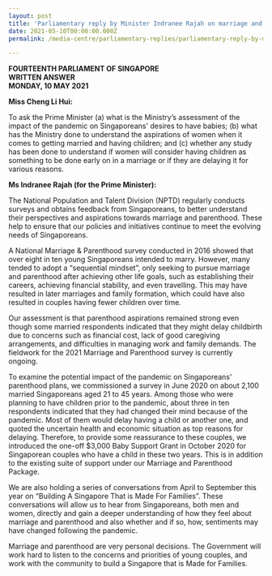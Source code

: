 ```yaml
---
layout: post
title: 'Parliamentary reply by Minister Indranee Rajah on marriage and parenthood aspirations'
date: 2021-05-10T00:00:00.000Z
permalink: /media-centre/parliamentary-replies/parliamentary-reply-by-minister-indranee-rajah-on-marriage-and-parenthood-aspirations

---
```



**FOURTEENTH PARLIAMENT OF SINGAPORE**  
**WRITTEN ANSWER**  
**MONDAY, 10 MAY 2021**    

**Miss Cheng Li Hui:**

To ask the Prime Minister (a) what is the Ministry’s assessment of the impact of the pandemic on Singaporeans' desires to have babies; (b) what has the Ministry done to understand the aspirations of women when it comes to getting married and having children; and (c) whether any study has been done to understand if women will consider having children as something to be done early on in a marriage or if they are delaying it for various reasons.

**Ms Indranee Rajah (for the Prime Minister):**   

The National Population and Talent Division (NPTD) regularly conducts surveys and obtains feedback from Singaporeans, to better understand their perspectives and aspirations towards marriage and parenthood. These help to ensure that our policies and initiatives continue to meet the evolving needs of Singaporeans. 

A National Marriage & Parenthood survey conducted in 2016 showed that over eight in ten young Singaporeans intended to marry. However, many tended to adopt a “sequential mindset”, only seeking to pursue marriage and parenthood after achieving other life goals, such as establishing their careers, achieving financial stability, and even travelling. This may have resulted in later marriages and family formation, which could have also resulted in couples having fewer children over time.   

Our assessment is that parenthood aspirations remained strong even though some married respondents indicated that they might delay childbirth due to concerns such as financial cost, lack of good caregiving arrangements, and difficulties in managing work and family demands. The fieldwork for the 2021 Marriage and Parenthood survey is currently ongoing.

To examine the potential impact of the pandemic on Singaporeans’ parenthood plans, we commissioned a survey in June 2020 on about 2,100 married Singaporeans aged 21 to 45 years. Among those who were planning to have children prior to the pandemic, about three in ten respondents indicated that they had changed their mind because of the pandemic. Most of them would delay having a child or another one, and quoted the uncertain health and economic situation as top reasons for delaying. Therefore, to provide some reassurance to these couples, we introduced the one-off $3,000 Baby Support Grant in October 2020 for Singaporean couples who have a child in these two years. This is in addition to the existing suite of support under our Marriage and Parenthood Package.  

We are also holding a series of conversations from April to September this year on “Building A Singapore That is Made For Families”. These conversations will allow us to hear from Singaporeans, both men and women, directly and gain a deeper understanding of how they feel about marriage and parenthood and also whether and if so, how, sentiments may have changed following the pandemic. 

Marriage and parenthood are very personal decisions. The Government will work hard to listen to the concerns and priorities of young couples, and work with the community to build a Singapore that is Made for Families.
